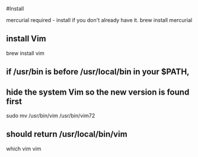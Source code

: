 #Install

mercurial required - install if you don't already have it.
 brew install mercurial

## install Vim
 brew install vim

## if /usr/bin is before /usr/local/bin in your $PATH,
## hide the system Vim so the new version is found first
 sudo mv /usr/bin/vim /usr/bin/vim72

## should return /usr/local/bin/vim
 which vim vim

